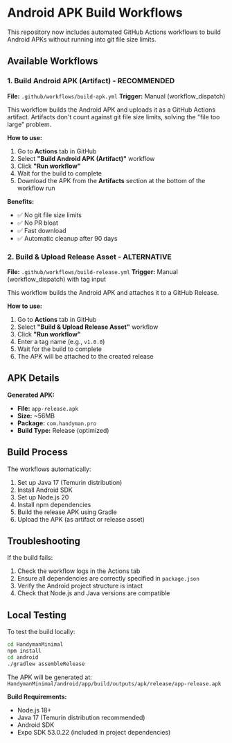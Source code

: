 # Android APK Build Workflows

This repository now includes automated GitHub Actions workflows to build Android APKs without running into git file size limits.

## Available Workflows

### 1. Build Android APK (Artifact) - **RECOMMENDED**
**File:** `.github/workflows/build-apk.yml`
**Trigger:** Manual (workflow_dispatch)

This workflow builds the Android APK and uploads it as a GitHub Actions artifact. Artifacts don't count against git file size limits, solving the "file too large" problem.

**How to use:**
1. Go to **Actions** tab in GitHub
2. Select **"Build Android APK (Artifact)"** workflow
3. Click **"Run workflow"**
4. Wait for the build to complete
5. Download the APK from the **Artifacts** section at the bottom of the workflow run

**Benefits:**
- ✅ No git file size limits
- ✅ No PR bloat
- ✅ Fast download
- ✅ Automatic cleanup after 90 days

### 2. Build & Upload Release Asset - **ALTERNATIVE**
**File:** `.github/workflows/build-release.yml`
**Trigger:** Manual (workflow_dispatch) with tag input

This workflow builds the Android APK and attaches it to a GitHub Release.

**How to use:**
1. Go to **Actions** tab in GitHub
2. Select **"Build & Upload Release Asset"** workflow
3. Click **"Run workflow"**
4. Enter a tag name (e.g., `v1.0.0`)
5. Wait for the build to complete
6. The APK will be attached to the created release

## APK Details

**Generated APK:**
- **File:** `app-release.apk`
- **Size:** ~56MB
- **Package:** `com.handyman.pro`
- **Build Type:** Release (optimized)

## Build Process

The workflows automatically:
1. Set up Java 17 (Temurin distribution)
2. Install Android SDK
3. Set up Node.js 20
4. Install npm dependencies
5. Build the release APK using Gradle
6. Upload the APK (as artifact or release asset)

## Troubleshooting

If the build fails:
1. Check the workflow logs in the Actions tab
2. Ensure all dependencies are correctly specified in `package.json`
3. Verify the Android project structure is intact
4. Check that Node.js and Java versions are compatible

## Local Testing

To test the build locally:
```bash
cd HandymanMinimal
npm install
cd android
./gradlew assembleRelease
```

The APK will be generated at: `HandymanMinimal/android/app/build/outputs/apk/release/app-release.apk`

**Build Requirements:**
- Node.js 18+ 
- Java 17 (Temurin distribution recommended)
- Android SDK
- Expo SDK 53.0.22 (included in project dependencies)